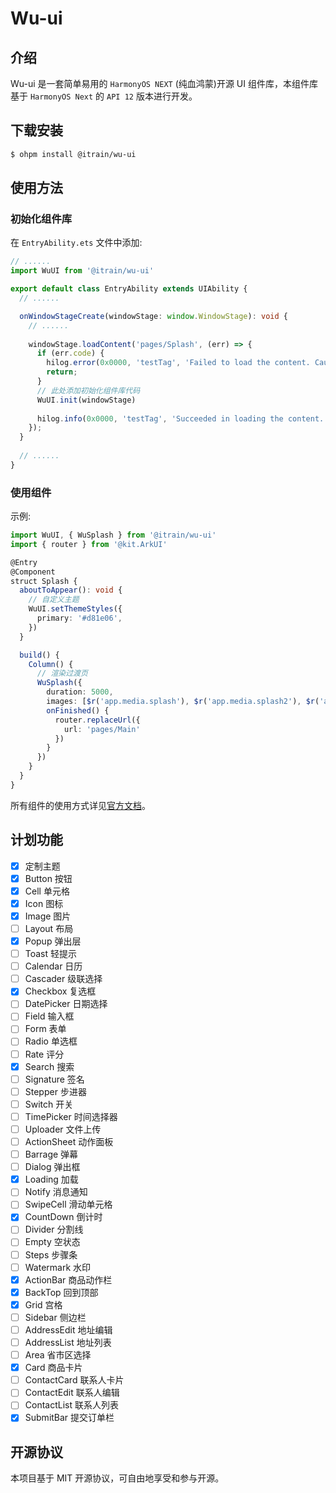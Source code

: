 # Wu-ui

## 介绍

Wu-ui 是一套简单易用的 `HarmonyOS NEXT` (纯血鸿蒙)开源 UI 组件库，本组件库基于 `HarmonyOS Next` 的 `API 12` 版本进行开发。

## 下载安装

```bash
$ ohpm install @itrain/wu-ui
```

## 使用方法

### 初始化组件库

在 `EntryAbility.ets` 文件中添加:

```typescript
// ......
import WuUI from '@itrain/wu-ui'

export default class EntryAbility extends UIAbility {
  // ......

  onWindowStageCreate(windowStage: window.WindowStage): void {
    // ......
    
    windowStage.loadContent('pages/Splash', (err) => {
      if (err.code) {
        hilog.error(0x0000, 'testTag', 'Failed to load the content. Cause: %{public}s', JSON.stringify(err) ?? '');
        return;
      }
      // 此处添加初始化组件库代码
      WuUI.init(windowStage)
      
      hilog.info(0x0000, 'testTag', 'Succeeded in loading the content.');
    });
  }
  
  // ......
}
```

### 使用组件

示例:

```typescript
import WuUI, { WuSplash } from '@itrain/wu-ui'
import { router } from '@kit.ArkUI'

@Entry
@Component
struct Splash {
  aboutToAppear(): void {
    // 自定义主题
    WuUI.setThemeStyles({
      primary: '#d81e06',
    })
  }

  build() {
    Column() {
      // 渲染过渡页
      WuSplash({
        duration: 5000,
        images: [$r('app.media.splash'), $r('app.media.splash2'), $r('app.media.splash3')],
        onFinished() {
          router.replaceUrl({
            url: 'pages/Main'
          })
        }
      })
    }
  }
}
```

所有组件的使用方式详见[官方文档](https://wuui.gitbook.io/wuui)。

## 计划功能

- [x] 定制主题
- [x] Button 按钮
- [x] Cell 单元格
- [x] Icon 图标
- [x] Image 图片
- [ ] Layout 布局
- [x] Popup 弹出层
- [ ] Toast 轻提示
- [ ] Calendar 日历
- [ ] Cascader 级联选择
- [x] Checkbox 复选框
- [ ] DatePicker 日期选择
- [ ] Field 输入框
- [ ] Form 表单
- [ ] Radio 单选框
- [ ] Rate 评分
- [x] Search 搜索
- [ ] Signature 签名
- [ ] Stepper 步进器
- [ ] Switch 开关
- [ ] TimePicker 时间选择器
- [ ] Uploader 文件上传
- [ ] ActionSheet 动作面板
- [ ] Barrage 弹幕
- [ ] Dialog 弹出框
- [x] Loading 加载
- [ ] Notify 消息通知
- [ ] SwipeCell 滑动单元格
- [x] CountDown 倒计时
- [ ] Divider 分割线
- [ ] Empty 空状态
- [ ] Steps 步骤条
- [ ] Watermark 水印
- [x] ActionBar 商品动作栏
- [x] BackTop 回到顶部
- [x] Grid 宫格
- [ ] Sidebar 侧边栏
- [ ] AddressEdit 地址编辑
- [ ] AddressList 地址列表
- [ ] Area 省市区选择
- [x] Card 商品卡片
- [ ] ContactCard 联系人卡片
- [ ] ContactEdit 联系人编辑
- [ ] ContactList 联系人列表
- [x] SubmitBar 提交订单栏

## 开源协议

本项目基于 MIT 开源协议，可自由地享受和参与开源。